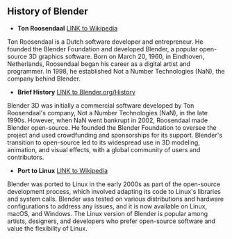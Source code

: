 ## History of Blender

* **Ton Roosendaal** [LINK to Wikipedia](https://en.wikipedia.org/wiki/Ton_Roosendaal "Wikipedia")

Ton Roosendaal is a Dutch software developer and entrepreneur. He founded the Blender Foundation and developed Blender, a popular open-source 3D graphics software. Born on March 20, 1960, in Eindhoven, Netherlands, Roosendaal began his career as a digital artist and programmer. In 1998, he established Not a Number Technologies (NaN), the company behind Blender. 

* **Brief History** [LINK to Blender.org/History](https://www.blender.org/about/history/ "History")

Blender 3D was initially a commercial software developed by Ton Roosendaal's company, Not a Number Technologies (NaN), in the late 1990s. However, when NaN went bankrupt in 2002, Roosendaal made Blender open-source. He founded the Blender Foundation to oversee the project and used crowdfunding and sponsorships for its support. Blender's transition to open-source led to its widespread use in 3D modeling, animation, and visual effects, with a global community of users and contributors.

* **Port to Linux** [LINK to Wikipedia](https://en.wikipedia.org/wiki/Linux "Linux")

Blender was ported to Linux in the early 2000s as part of the open-source development process, which involved adapting its code to Linux's libraries and system calls. Blender was tested on various distributions and hardware configurations to address any issues, and it is now available on Linux, macOS, and Windows. The Linux version of Blender is popular among artists, designers, and developers who prefer open-source software and value the flexibility of Linux.
